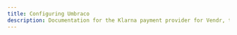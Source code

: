 ```yaml
---
title: Configuring Umbraco
description: Documentation for the Klarna payment provider for Vendr, the eCommerce solution for Umbraco v8+
---
```


<work-in-progress />